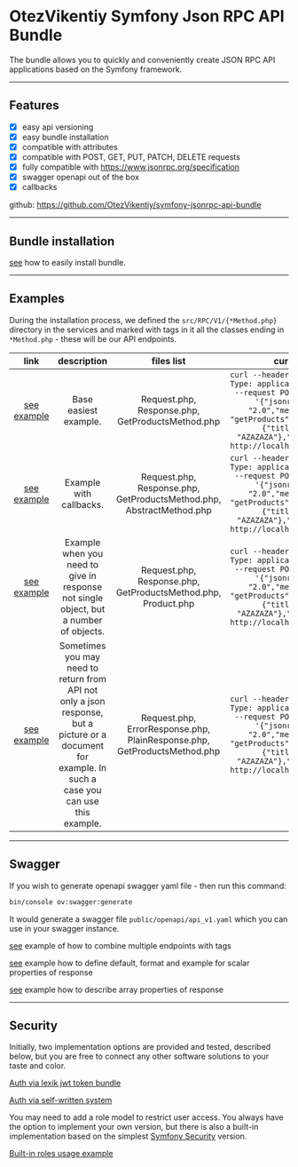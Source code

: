 # OtezVikentiy Symfony Json RPC API Bundle

The bundle allows you to quickly and conveniently create JSON RPC API applications based on the Symfony framework.

---

## Features


- [x] easy api versioning
- [x] easy bundle installation
- [x] compatible with attributes
- [x] compatible with POST, GET, PUT, PATCH, DELETE requests
- [x] fully compatible with https://www.jsonrpc.org/specification
- [x] swagger openapi out of the box
- [x] callbacks

github: https://github.com/OtezVikentiy/symfony-jsonrpc-api-bundle

---

## Bundle installation


[see](./docs/installation.md) how to easily install bundle.

---

## Examples

During the installation process, we defined the `src/RPC/V1/{*Method.php}` directory in the services and marked with
tags in it all the classes ending in `*Method.php` - these will be our API endpoints.

|                        link                        |                                                                      description                                                                      |                                files list                                | curl  |
|:--------------------------------------------------:|:-----------------------------------------------------------------------------------------------------------------------------------------------------:|:------------------------------------------------------------------------:|:-----:|
|       [see example](./docs/examples/base.md)       |                                                                 Base easiest example.                                                                 |             Request.php, Response.php, GetProductsMethod.php             |``curl --header "Content-Type: application/json" --request POST --data '{"jsonrpc": "2.0","method": "getProducts","params": {"title": "AZAZAZA"},"id": 1}' http://localhost/api/v1``|
|     [see example](./docs/examples/callback.md)     |                                                                Example with callbacks.                                                                |   Request.php, Response.php, GetProductsMethod.php, AbstractMethod.php   |``curl --header "Content-Type: application/json" --request POST --data '{"jsonrpc": "2.0","method": "getProducts","params": {"title": "AZAZAZA"},"id": 1}' http://localhost/api/v1``|
| [see example](./docs/examples/array_of_objects.md) |                                 Example when you need to give in response not single object, but a number of objects.                                 |      Request.php, Response.php, GetProductsMethod.php, Product.php       |``curl --header "Content-Type: application/json" --request POST --data '{"jsonrpc": "2.0","method": "getProducts","params": {"title": "AZAZAZA"},"id": 1}' http://localhost/api/v1``|
| [see example](./docs/examples/simple_response.md)  | Sometimes you may need to return from API not only a json response, but a picture or a document for example. In such a case you can use this example. | Request.php, ErrorResponse.php, PlainResponse.php, GetProductsMethod.php |``curl --header "Content-Type: application/json" --request POST --data '{"jsonrpc": "2.0","method": "getProducts","params": {"title": "AZAZAZA"},"id": 1}' http://localhost/api/v1``|

---

## Swagger

If you wish to generate openapi swagger yaml file - then run this command:

```bash
bin/console ov:swagger:generate
```

It would generate a swagger file ``public/openapi/api_v1.yaml`` which you can use in your swagger instance.

[see](./docs/swagger/tags.md) example of how to combine multiple endpoints with tags

[see](./docs/swagger/scalar.md) example how to define default, format and example for scalar properties of response

[see](./docs/swagger/array.md) example how to describe array properties of response

---

## Security

Initially, two implementation options are provided and tested, described below, but you are free to 
connect any other software solutions to your taste and color.

[Auth via lexik jwt token bundle](./docs/security/jwt_bundle.md)

[Auth via self-written system](./docs/security/self_made_token.md)

You may need to add a role model to restrict user access.
You always have the option to implement your own version, but there is also a
built-in implementation based on the simplest [Symfony Security](https://symfony.com/doc/current/security.html) version.

[Built-in roles usage example](./docs/security/roles.md)
